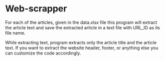 # Web-scrapper
For each of the articles, given in the data.xlsx file this program will extract the article text 
and save the extracted article in a text file with URL_ID as its file name.

While extracting text, program extracts only the article title and the article text. If you want to extract the website header, footer, or anything else you can customize the code accordingly.
